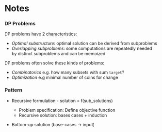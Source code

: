 # Notes

### DP Problems

DP problems have 2 characteristics:
* *Optimal substructure*: optimal solution can be derived from subproblems
* *Overlapping subproblems*: some computations are repeatedly needed by distinct subproblems and can be memoized

DP problems often solve these kinds of problems:
* *Combinatorics* e.g. how many subsets with sum `target`?
* *Optimization* e.g minimal number of coins for change

### Pattern

* Recursive formulation - solution = f(sub_solutions)
  * Problem specification: Define objective function
  * Recursive solution: bases cases + induction

* Bottom-up solution (base-cases -> input)